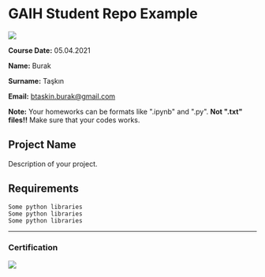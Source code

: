 # GAIH Student Repo Example
![](img/newlogo.png)

**Course Date:** 05.04.2021

**Name:** Burak

**Surname:** Taşkın

**Email:** btaskin.burak@gmail.com

**Note:** Your homeworks can be formats like ".ipynb" and ".py". **Not ".txt" files!!** Make sure that your codes works.  

## Project Name
Description of your project.

## Requirements
```
Some python libraries
Some python libraries
Some python libraries
```
---

### Certification
![](img/TopLearnerCertificate.png)

